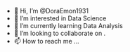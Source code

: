 - 👋 Hi, I’m @DoraEmon1931
- 👀 I’m interested in Data Science
- 🌱 I’m currently learning Data Analysis
- 💞️ I’m looking to collaborate on .
- 📫 How to reach me ...

<!---
DoraEmon1931/DoraEmon1931 is a ✨ special ✨ repository because its `README.md` (this file) appears on your GitHub profile.
You can click the Preview link to take a look at your changes.
--->
